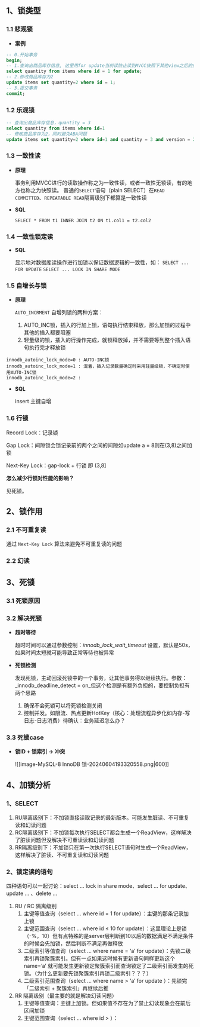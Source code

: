 ## 1、锁类型

### 1.1 悲观锁

-  **案例**

```sql
-- 0.开始事务
begin; 
-- 1.查询出商品库存信息, 这里用for update当前读防止读到MVCC快照下其他view之后的操作
select quantity from items where id = 1 for update;
-- 2.修改商品库存为2
update items set quantity=2 where id = 1;
-- 3.提交事务
commit;
```

### 1.2 乐观锁

```sql
-- 查询出商品库存信息，quantity = 3
select quantity from items where id=1
-- 修改商品库存为2，同时避免ABA问题
update items set quantity=2 where id=1 and quantity = 3 and version = 2;;
```


### 1.3 一致性读

-  **原理**

	事务利用MVCC进行的读取操作称之为一致性读，或者一致性无锁读，有的地方也称之为快照读。
	普通的`SELECT`语句（plain SELECT）在`READ COMMITTED`、`REPEATABLE READ`隔离级别下都算是一致性读

-  **SQL**

	`SELECT * FROM t1 INNER JOIN t2 ON t1.col1 = t2.col2`

### 1.4 一致性锁定读

-  **SQL**

	显示地对数据库读操作进行加锁以保证数据逻辑的一致性，如：
	`SELECT ... FOR UPDATE`
	`SELECT ... LOCK IN SHARE MODE`

### 1.5 自增长与锁

-  **原理**

	 `AUTO_INCRMENT` 自增列锁的两种方案：
	1. AUTO_INC锁，插入的行加上锁，语句执行结束释放，那么加锁的过程中其他的插入都要阻塞
	2. 轻量级的锁，插入的行操作完成，就锁释放掉，并不需要等到整个插入语句执行完才释放锁

```
innodb_autoinc_lock_mode=0 : AUTO-INC锁
innodb_autoinc_lock_mode=1 : 混着，插入记录数量确定时采用轻量级锁，不确定时使用AUTO-INC锁
innodb_autoinc_lock_mode=2 : 
```


-  **SQL**

	insert 主键自增

### 1.6 行锁

Record Lock：记录锁

Gap Lock：间隙锁会锁记录前的两个之间的间隙如update a = 8则在(3,8)之间加锁

Next-Key Lock：gap-lock + 行锁 即 (3,8]

**怎么减少行锁对性能的影响？**

见死锁。

## 2、锁作用

### 2.1 不可重复读

通过 `Next-Key Lock` 算法来避免不可重复读的问题

### 2.2 幻读


## 3、死锁

### 3.1 死锁原因

### 3.2 解决死锁

-  **超时等待**

	超时时间可以通过参数控制：_innodb_lock_wait_timeout_ 设置，默认是50s，如果时间太短就可能导致正常等待也被异常

-  **死锁检测**

	发现死锁，主动回滚死锁中的一个事务，让其他事务得以继续执行。参数：_innodb_deadline_detect = on_但这个检测是有额外负担的，要控制负担有两个思路
	1.  确保不会死锁可以将死锁检测关闭
	2.  控制并发。如限流、热点更新HotKey（核心：处理流程异步化如内存-写日志-日志消费）待确认：业务延迟怎么办？


### 3.3 死锁case

-  **锁ID + 锁索引 -> 冲突**

	![[image-MySQL-8 InnoDB 锁-20240604193320558.png|600]]


## 4、加锁分析

### 1、SELECT

1. RU隔离级别下：不加锁直接读取记录的最新版本。可能发生脏读、不可重复读和幻读问题
2. RC隔离级别下：不加锁每次执行SELECT都会生成一个ReadView，这样解决了脏读问题但没解决不可重读读和幻读问题
3. RR隔离级别下：不加锁只在第一次执行SELECT语句时生成一个ReadView，这样解决了脏读、不可重复读和幻读问题

### 2、锁定读的语句

四种语句可以一起讨论：select … lock in share mode、select … for update、update … 、delete …

1. RU / RC 隔离级别
    1. 主键等值查询（select … where id = 1 for update）：主键的那条记录加上锁
    2. 主键范围查询（select … where id ≤ 10 for update）：这里理论上是锁（-%，10）但有点特殊的是server层判断到10以后的数据满足不满足条件的时候会先加锁，然后判断不满足再做释放
    3. 二级索引等值查询（select … where name = ‘a’ for update）：先锁二级索引再锁聚簇索引。但有一点如果这时候有更新语句同样更新这个name=’a’ 就可能发生更新锁定聚簇索引而查询锁定了二级索引而发生的死锁。（为什么更新要先锁聚簇索引再锁二级索引？？？）
    4. 二级索引范围查询（select … where name > ‘a’ for update ）：先锁完「二级索引 + 聚簇索引」再继续后推
2. RR 隔离级别（最主要的就是解决幻读问题）
    1. 主键等值查询：主键上加锁。但如果值不存在为了禁止幻读现象会在前后区间加锁
    2. 主键范围查询（select … where id > ）：

